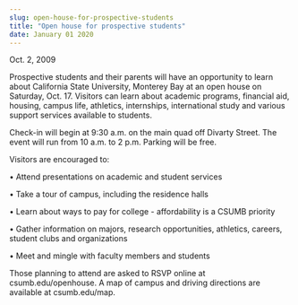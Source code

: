 ```yaml
---
slug: open-house-for-prospective-students
title: "Open house for prospective students"
date: January 01 2020
---
```


 
<p>Oct. 2, 2009</p>
<p>
  Prospective students and their parents will have an opportunity to learn about
  California State University, Monterey Bay at an open house on Saturday, Oct.
  17. Visitors can learn about academic programs, financial aid, housing, campus
  life, athletics, internships, international study and various support services
  available to students.
</p>
<p>
  Check-in will begin at 9:30 a.m. on the main quad off Divarty Street. The
  event will run from 10 a.m. to 2 p.m. Parking will be free.
</p>
<p>Visitors are encouraged to:</p>
<p>• Attend presentations on academic and student services</p>
<p>• Take a tour of campus, including the residence halls</p>
<p>• Learn about ways to pay for college - affordability is a CSUMB priority</p>
<p>
  • Gather information on majors, research opportunities, athletics, careers,
  student clubs and organizations
</p>
<p>• Meet and mingle with faculty members and students</p>
<p>
  Those planning to attend are asked to RSVP online at csumb.edu/openhouse. A
  map of campus and driving directions are available at csumb.edu/map.
</p>
<p></p>
 
